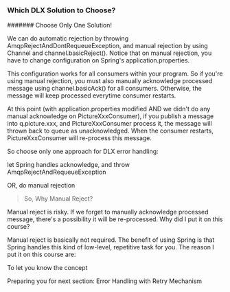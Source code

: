 ### Which DLX Solution to Choose?
####### Choose Only One Solution!

We can do automatic rejection by throwing AmqpRejectAndDontRequeueException, and manual rejection by using Channel and channel.basicReject(). Notice that on manual rejection, you have to change configuration on Spring's application.properties.

This configuration works for all consumers within your program. So if you're using manual rejection, you must also manually acknowledge processed message using channel.basicAck() for all consumers. Otherwise, the message will keep processed everytime consumer restarts.

At this point (with application.properties modified AND we didn't do any manual acknowledge on PictureXxxConsumer), if you publish a message into q.picture.xxx, and PictureXxxConsumer process it, the message will thrown back to queue as unacknowledged. When the consumer restarts, PictureXxxConsumer will re-process this message.

So choose only one approach for DLX error handling:

let Spring handles acknowledge, and throw AmqpRejectAndRequeueException

OR, do manual rejection



> So, Why Manual Reject?

Manual reject is risky. If we forget to manually acknowledge processed message, there's a possibility it will be re-processed. Why did I put it on this course?

Manual reject is basically not required. The benefit of using Spring is that Spring handles this kind of low-level, repetitive task for you. The reason I put it on this course are:

To let you know the concept

Preparing you for next section: Error Handling with Retry Mechanism